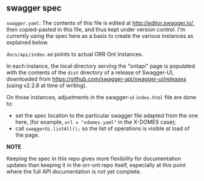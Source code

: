 ## swagger spec

`swagger.yaml`: The contents of this file is edited at http://editor.swagger.io/,
then copied-pasted in this file, and thus kept under version control.
I'm currently using the spec here as a basis to create the various instances
as explained below.

`docs/api/index.md` points to actual ORR Ont instances.

In each instance, the local directory serving the "ontapi" page is
populated with the contents of the `dist` directory of a release of 
Swagger-UI, downloaded from https://github.com/swagger-api/swagger-ui/releases
(using v2.2.6 at time of writing).

On those instances, adjustments in the swagger-ui `index.html` file are done to:
 
 - set the spec location to the particular swagger file adapted from the
   one here, (for example, `url = "xdomes.yaml"` in the X-DOMES case);
 - call `swaggerUi.listAll();` so the list of operations is visible at load
   of the page.

**NOTE**

Keeping the spec in this repo gives more flexibility for documentation updates
than keeping it in the orr-ont repo itself, especially at this point where
the full API documentation is not yet complete.
